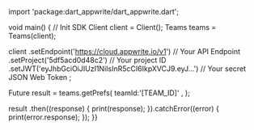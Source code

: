 import 'package:dart_appwrite/dart_appwrite.dart';

void main() { // Init SDK
  Client client = Client();
  Teams teams = Teams(client);

  client
    .setEndpoint('https://cloud.appwrite.io/v1') // Your API Endpoint
    .setProject('5df5acd0d48c2') // Your project ID
    .setJWT('eyJhbGciOiJIUzI1NiIsInR5cCI6IkpXVCJ9.eyJ...') // Your secret JSON Web Token
  ;

  Future result = teams.getPrefs(
    teamId:'[TEAM_ID]' ,
  );

  result
    .then((response) {
      print(response);
    }).catchError((error) {
      print(error.response);
  });
}}